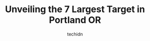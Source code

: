 ---
layout: ampstory
image: https://i0.wp.com/www.depkes.org/wp-content/uploads/2023/06/target-0-in-portland-or-1685965607.jpeg?resize=640,853
author: techidn
featured: false
description: Discover the impressive array of Target options in Portland OR, where you can find 7 of the largest Target establishments in the area. From renowned classics to hidden gems, Portland OR offe
title: Unveiling the 7 Largest Target in Portland OR
cover:
   title: Unveiling the 7 Largest Target in Portland OR
   subtitle: Rickpate
   background: https://www.depkes.org/wp-content/uploads/2023/06/target-0-in-portland-or-1685965607.jpeg

pages: 
 - layout: thirds
   top: <h1>#1 Target</h1>
   bottom: "<p>Just a typical Target. Im not a big fan of Target as a whole, but live their clothing section. I visited this location for some quick shopping. It was almost the closi</p>"
   background: https://www.depkes.org/wp-content/uploads/2023/06/target-1-in-portland-or-1685965608.jpeg
   backgroundblur: true
 - layout: thirds
   top: <h1>#2 Target</h1>
   bottom: "<p>9009 SW Hall Blvd, Tigard, OR 97223, United States</p>"
   background: https://www.depkes.org/wp-content/uploads/2023/06/target-2-in-portland-or-1685965608.jpeg
   cta:
      link: https://www.depkes.org/blog/unveiling-the-7-largest-target-in-portland-or/
      text: Unveiling the 7 Largest Target in Portland OR
 - layout: thirds
   top: <h1>#3 Target</h1>
   bottom: "<p>9800 SE Washington St, Portland, OR 97216, United States</p>"
   background: https://www.depkes.org/wp-content/uploads/2023/06/target-3-in-portland-or-1685965609.jpeg
   cta:
      link: https://www.depkes.org/blog/unveiling-the-7-largest-target-in-portland-or/
      text: Unveiling the 7 Largest Target in Portland OR
 - layout: thirds
   top: <h1>#4 Target</h1>
   bottom: "<p>1555 N Tomahawk Island Dr, Portland, OR 97217, United States</p>"
   background: https://images.unsplash.com/photo-1510906594845-bc082582c8cc?ixlib=rb-4.0.3&ixid=MnwxMjA3fDB8MHxwaG90by1wYWdlfHx8fGVufDB8fHx8&auto=format&fit=crop&w=640&h=853&q=80
   cta:
      link: https://www.depkes.org/blog/unveiling-the-7-largest-target-in-portland-or/
      text: Unveiling the 7 Largest Target in Portland OR
 - layout: thirds
   top: <h1>#5 Target</h1>
   bottom: "<p>3031 SE Powell Blvd, Portland, OR 97202, United States</p>"
   background: https://images.unsplash.com/photo-1518640467707-6811f4a6ab73?ixlib=rb-4.0.3&ixid=MnwxMjA3fDB8MHxwaG90by1wYWdlfHx8fGVufDB8fHx8&auto=format&fit=crop&w=640&h=853&q=80
   cta:
      link: https://www.depkes.org/blog/unveiling-the-7-largest-target-in-portland-or/
      text: Unveiling the 7 Largest Target in Portland OR
 - layout: thirds
   top: <h1>#6 Target</h1>
   bottom: "<p>4030 NE Halsey St, Portland, OR 97232, United States</p>"
   background: https://images.unsplash.com/photo-1613843873231-1447db182f97?ixlib=rb-4.0.3&ixid=MnwxMjA3fDB8MHxwaG90by1wYWdlfHx8fGVufDB8fHx8&auto=format&fit=crop&w=640&h=853&q=80
   cta:
      link: https://www.depkes.org/blog/unveiling-the-7-largest-target-in-portland-or/
      text: Unveiling the 7 Largest Target in Portland OR

 - layout: thirds
   middle: Continue reading...
   background: https://images.unsplash.com/photo-1591393223703-56fe1347ac62?ixlib=rb-4.0.3&ixid=MnwxMjA3fDB8MHxwaG90by1wYWdlfHx8fGVufDB8fHx8&auto=format&fit=crop&w=640&h=853&q=80
   cta:
      link: https://www.depkes.org/blog/unveiling-the-7-largest-target-in-portland-or/
      text: Unveiling the 7 Largest Target in Portland OR
      
---